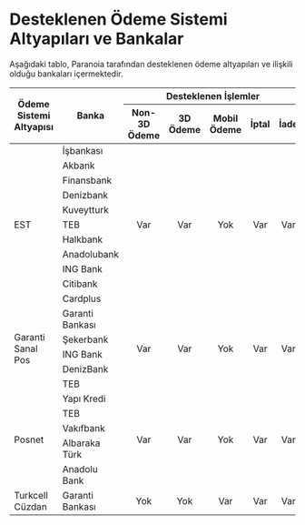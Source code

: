 # Desteklenen Ödeme Sistemi Altyapıları ve Bankalar

Aşağıdaki tablo, Paranoia tarafından desteklenen ödeme altyapıları ve ilişkili olduğu bankaları içermektedir.

<table>
    <thead>
        <tr>
            <th rowspan="2">Ödeme Sistemi Altyapısı</th>
            <th rowspan="2">Banka</th>
            <th colspan="5">Desteklenen İşlemler</th>
        </tr>
        <tr>
            <th>Non-3D Ödeme</th>
            <th>3D Ödeme</th>
            <th>Mobil Ödeme</th>
            <th>İptal</th>
            <th>İade</th>
        </tr>
    </thead>
    <tbody>
        <tr>
            <td rowspan="11">EST</td>
            <td>İşbankası</td>
            <td rowspan="11" align="center">Var</td>
            <td rowspan="11" align="center">Var</td>
            <td rowspan="11" align="center">Yok</td>
            <td rowspan="11" align="center">Var</td>
            <td rowspan="11" align="center">Var</td>
        </tr>
        <tr>
            <td>Akbank</td>
        </tr>
        <tr>
            <td>Finansbank</td>
        </tr>
        <tr>
            <td>Denizbank</td>
        </tr>
        <tr>
            <td>Kuveytturk</td>
        </tr>
        <tr>
            <td>TEB</td>
        </tr>
        <tr>
            <td>Halkbank</td>
        </tr>
        <tr>
            <td>Anadolubank</td>
        </tr>
        <tr>
            <td>ING Bank</td>
        </tr>
        <tr>
            <td>Citibank</td>
        </tr>
        <tr>
            <td>Cardplus</td>
        </tr>
        <tr>
            <td rowspan="5">Garanti Sanal Pos</td>
            <td>Garanti Bankası</td>
            <td rowspan="5" align="center">Var</td>
            <td rowspan="5" align="center">Var</td>
            <td rowspan="5" align="center">Yok</td>
            <td rowspan="5" align="center">Var</td>
            <td rowspan="5" align="center">Var</td>
        </tr>
        <tr>
            <td>Şekerbank</td>
        </tr>
        <tr>
            <td>ING Bank</td>
        </tr>
        <tr>
            <td>DenizBank</td>
        </tr>
        <tr>
            <td>TEB</td>
        </tr>
        <tr>
            <td rowspan="5">Posnet</td>
            <td>Yapı Kredi</td>
            <td rowspan="5" align="center">Var</td>
            <td rowspan="5" align="center">Var</td>
            <td rowspan="5" align="center">Yok</td>
            <td rowspan="5" align="center">Var</td>
            <td rowspan="5" align="center">Var</td>
        </tr>
        <tr>
            <td>TEB</td>
        </tr>
        <tr>
            <td>Vakıfbank</td>
        </tr>
        <tr>
            <td>Albaraka Türk</td>
        </tr>
        <tr>
            <td>Anadolu Bank</td>
        </tr>
        <tr>
            <td>Turkcell Cüzdan</td>
            <td>Garanti Bankası</td>
            <td align="center">Yok</td>
            <td align="center">Yok</td>
            <td align="center">Var</td>
            <td align="center">Var</td>
            <td align="center">Var</td>
        </tr>
    </tbody>
</table>